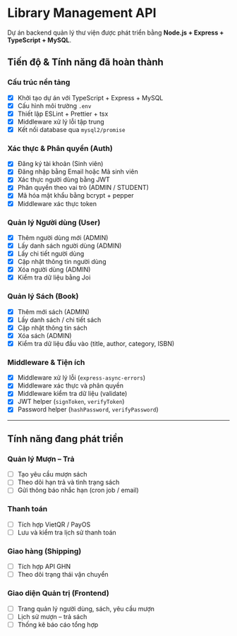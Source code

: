 # Library Management API

Dự án backend quản lý thư viện được phát triển bằng **Node.js + Express + TypeScript + MySQL**.

## Tiến độ & Tính năng đã hoàn thành

### Cấu trúc nền tảng

- [x] Khởi tạo dự án với TypeScript + Express + MySQL
- [x] Cấu hình môi trường `.env`
- [x] Thiết lập ESLint + Prettier + tsx
- [x] Middleware xử lý lỗi tập trung
- [x] Kết nối database qua `mysql2/promise`

### Xác thực & Phân quyền (Auth)

- [x] Đăng ký tài khoản (Sinh viên)
- [x] Đăng nhập bằng Email hoặc Mã sinh viên
- [x] Xác thực người dùng bằng JWT
- [x] Phân quyền theo vai trò (ADMIN / STUDENT)
- [x] Mã hóa mật khẩu bằng bcrypt + pepper
- [x] Middleware xác thực token

### Quản lý Người dùng (User)

- [x] Thêm người dùng mới (ADMIN)
- [x] Lấy danh sách người dùng (ADMIN)
- [x] Lấy chi tiết người dùng
- [x] Cập nhật thông tin người dùng
- [x] Xóa người dùng (ADMIN)
- [x] Kiểm tra dữ liệu bằng Joi

### Quản lý Sách (Book)

- [x] Thêm mới sách (ADMIN)
- [x] Lấy danh sách / chi tiết sách
- [x] Cập nhật thông tin sách
- [x] Xóa sách (ADMIN)
- [x] Kiểm tra dữ liệu đầu vào (title, author, category, ISBN)

### Middleware & Tiện ích

- [x] Middleware xử lý lỗi (`express-async-errors`)
- [x] Middleware xác thực và phân quyền
- [x] Middleware kiểm tra dữ liệu (validate)
- [x] JWT helper (`signToken`, `verifyToken`)
- [x] Password helper (`hashPassword`, `verifyPassword`)

---

## Tính năng đang phát triển

### Quản lý Mượn – Trả

- [ ] Tạo yêu cầu mượn sách
- [ ] Theo dõi hạn trả và tình trạng sách
- [ ] Gửi thông báo nhắc hạn (cron job / email)

### Thanh toán

- [ ] Tích hợp VietQR / PayOS
- [ ] Lưu và kiểm tra lịch sử thanh toán

### Giao hàng (Shipping)

- [ ] Tích hợp API GHN
- [ ] Theo dõi trạng thái vận chuyển

### Giao diện Quản trị (Frontend)

- [ ] Trang quản lý người dùng, sách, yêu cầu mượn
- [ ] Lịch sử mượn – trả sách
- [ ] Thống kê báo cáo tổng hợp
